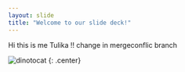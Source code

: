 ```yaml
---
layout: slide
title: "Welcome to our slide deck!"
---
```


Hi this is me Tulika !! change in mergeconflic branch

![dinotocat](https://octodex.github.com/images/dinotocat.png)
{: .center}
